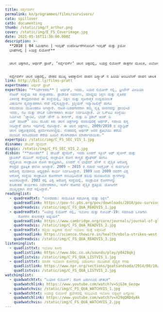 ```yaml
---
title: ಸರ್ವೈವರ್ಸ್‌
permalink: kn/programmes/films/survivors/
cata: spillover
catb: documenting
thumb: /static/img/f_arthur.png
cover: /static/img/E_FS_Coverimage.jpg
date: 2021-05-16T11:30:00.000Z
description: >-
  **2018 | 84 ನಿಮಿಷಗಳು | ಇಂಗ್ಲಿಷ್ ಉಪಶೀರ್ಷಿಕೆಗಳೊಂದಿಗೆ ಇಂಗ್ಲಿಷ್‌ ಮತ್ತು ಕ್ರಿಯೋ
  ಭಾಷೆಗಳಲ್ಲಿ | ಸಿಯರ್ರ ಲಿಯೋನ್**


  ಚಲನ ಚಿತ್ರಗಾರ, ಆರ್ಥರ್‌ ಪ್ರಾಟ್‌, ʼಸರ್ವೈವರ್ಸ್‌ʼ ಚಲನ ಚಿತ್ರದಲ್ಲಿ, ಸಿಯರ್ರ ಲಿಯೋನ್ ಪಾತ್ರಗಳ ಮೂಲಕ, ಎಬೋಲ ರೋಗ ಮಹಾಮಾರಿಯ ಸಂಕಷ್ಟದ ಕಾಲದ, ತಮ್ಮ ದೇಶದ ಚಿತ್ರಣವನ್ನು ಪ್ರಸ್ತುತ ಪಡಿಸಿದ್ದಾರೆ. ರೋಗ ಸಾಂಕ್ರಾಮಿಕದ ಜಠಿಲತೆ, ಆ ಸಮಯದಲ್ಲಿ, ಅಲ್ಲಿ ಇದ್ದಂತಹ ಸಾಮಾಜಿಕ ರಾಜಕೀಯ ಪರಿಸ್ಥಿತಿ, ಎಲ್ಲವನ್ನೂ ತೆರೆಯ ಮೇಲೆ ತಂದಿದ್ದಾರೆ. ಆಧುನಿಕ ಶತಮಾನದ ಅತಿ ಗಂಭೀರವಾದ ಸಾರ್ವಜನಿಕ ರೋಗ ಮಹಾಮಾರಿ ಎಂದೇ ಹೆಸರಾಗಿರುವ ಎಬೋಲ ಸಾಂಕ್ರಾಮಿಕ ಸಂಕಷ್ಟದಲ್ಲಿ, ಸಿಯರ್ರ ಲಿಯೋನ್ ನ ಇಬ್ಬರು ಆರೋಗ್ಯ ಕಾರ್ಯಕರ್ತರ ಸುತ್ತಲಿನ ಘಟನಾವಳಿಯ ಬಗೆಗೆ, ಚಲನಚಿತ್ರದಲ್ಲಿ ಗಮನ ಸೆಳೆಯಲಾಗಿದೆ.   


  ಸರ್ವೈವರ್ಸ್‌ ಚಲನ ಚಿತ್ರದಲ್ಲಿ, ದೇಶದ ಮುಖ್ಯ ಆಪತ್ಕಾಲೀನ ವಾಹನ ಡಿಸ್ಪ್ಯಾಚ್‌ ನ ಹಿರಿಯ ಆಂಬುಲೆಂಸ್‌ ವಾಹನ ಚಾಲಕ ʼಮೊಹಮದ್‌ ಬಂಗುರʼ ಮತ್ತು ಆಪತ್ಕಾಲೀನ ಎಬೋಲ ಚಿಕಿತ್ಸಾ ಕೇಂದ್ರದಲ್ಲಿ ದಾದಿಯಾಗಿ ರೋಗಿಗಳ ಆರೈಕೆಯ ಕೆಲಸ ನಿರ್ವಹಿಸುತ್ತಿರುವ ʼಮಾರ್ಗರೇಟ್‌ ಕಬ್ಬಾ ಸೆಸೇʼ ಅವರ ವೀರ ಗಾಥೆ ಇದಾಗಿದೆ.
link: http://bit.ly/films-pratt
expertname: ಆರ್ಥರ್‌ ಪ್ರಾಟ್‌
expertbio: "**ನಿರ್ದೇಶಕರು** | ಆರ್ಥರ್‌, ಇವರು, ಸಿಯರ ಲಿಯೋನ್ ನಲ್ಲಿ, ಫ್ರೀಟೌನ್‌ ಮೀಡಿಯಾ
  ಸೆಂಟರ್‌ ಸಂಸ್ಥೆಯ ಸಹ ಸಂಸ್ಥಾಪಕರು. ಪ್ರಾದೇಶಿಕ ನಿರ್ಮಾಣ, ಮಾಧ್ಯಮ ಶಿಕ್ಷಣ ಮತ್ತು ವೃತಿಪರ
  ವಿಕಸನಕ್ಕೆ ಕೇಂದ್ರವಾಗಿರುವ ಈ ಸಂಸ್ಥೆಯಲ್ಲಿ, ಶಿಕ್ಷಣ ಮತ್ತು ಸೃಜನಾತ್ಮಕ ಉದ್ಯಮಶೀಲತೆ
  ವಿಷಯಗಳ ವ್ಯವಸ್ಥಾಪಕರಾಗಿ ಸೇವೆ ಸಲ್ಲಿಸುತ್ತಿದ್ದಾರೆ. ಕ್ರಿಶ್ಚಿಯನ್‌ ಇವ್ಯಾಂಜಲಿಸ್ಟ್‌ ಹಾಗೂ
  ಸಮುದಾಯ ಮುಖಂಡರೂ ಆಗಿದ್ದಾರೆ. ನಾಟಕ-ಬರಹಗಾರರಾಗಿ ತಮ್ಮ ವೃತ್ತಿ ಜೀವನವನ್ನು ಪ್ರಾಂಭಿಸಿದ
  ಇವರು, ನಟ ಮತ್ತು ವೇದಿಕೆ ನಿರ್ದೇಶಕರಾಗಿ ಕಾರ್ಯ ನಿರ್ವಹಿಸಿದ್ದಾರೆ. ವೀ ಓನ್‌ಟಿವಿ ಸಂಸ್ಥೆಯು
  ನಿರ್ಮಿಸಿದ ʼಚ್ಯಾರಿಟಿ, ಬೆಂಡ್‌ ಡೌನ್‌ ದಿ ಕಾರ್ನರ್‌, ಮತ್ತು ದಿ ಕ್ರಿಪಲ್‌ ಆಂಡ್‌ ದಿ
  ವಿಚ್‌ ಹಂಟರ್‌ʼ ಎಂಬ ಮೂರು ಕಿರು ಚಲನ ಚಿತ್ರಗಳನ್ನು ರಚಿಸುವುದಕ್ಕೆ ಆರ್ಥರ್, ಸಹಾಯ ಹಸ್ತ
  ನೀಡಿದ್ದಾರೆ ಹಾಗೂ ಇವುಗಳಲ್ಲಿ ನಟಿಸಿದ್ದಾರೆ. ಈ ಚಲನ ಚಿತ್ರಗಳು, 2009/2010 ರ ಮ್ಯಾಡ್ರಿಡ್‌
  ಚಲನ ಚಿತ್ರೋತ್ಸವದಲ್ಲಿ ಪ್ರದರ್ಶಿಸಲಾಗಿದ್ದವು. ನಂತರದಲ್ಲಿ ಆರ್ಥರ್‌ ಅವರ ಪ್ರತಿಭೆಯು ತೆರೆಯ
  ಮುಂದಿನ ಕಲಾವಿದರಿಂದ ತೆರೆಯ ಹಿಂದಿನ ಕೆಲಸಗಾರರಾಗಿ ಮಾರ್ಪಾಟಾಯಿತು."
expertpic: /static/img/C_FS_SEC_VIS_1.jpg
disname: ಡೇವಿಡ್‌ ಹ್ಯೇಮನ್‌
dispic: /static/img/C_FS_SEC_VIS_2.jpg
disbio: "**ಪರಿಣತರ** | ಡೇವಿಡ್‌ ಹ್ಯೇಮನ್‌, ಇವರು ಲಂಡನ್‌ ಸ್ಕೂಲ್‌ ಆಫ್‌ ಹೈಜೀನ್‌ ಮತ್ತು
  ಟ್ರಾಪಿಕಲ್‌ ಮೆಡಿಸಿನ್‌ ಸಂಸ್ಥೆಯಲ್ಲಿ ಸಾಂಕ್ರಾಮಿಕ ರೋಗ ಶಾಸ್ತ್ರದ ಪ್ರೊಫೆಸರ್‌ ಹಾಗೂ
  ವೈದ್ಯಕೀಯ ಸಾಂಕ್ರಾಮಿಕ ರೋಗ ಶಾಸ್ತ್ರಜ್ಞರಾಗಿ, ಲಂಡನ್‌ ನ ಛಾಥಮ್‌ ಹೌಸ್‌ ನ ವೈಶ್ವಿಕ ಆರೋಗ್ಯ
  ಕೇಂದ್ರದ ಪ್ರತಿಷ್ಠಿತ ಫೆಲೋ ಆಗಿದ್ದಾರೆ. 2009 – 2015 ರ ನಡುವೆ ಇಂಗ್ಲೈಂಡ್‌ ನ ಸಾರ್ವಜನಿಕ
  ಆರೋಗ್ಯ ಮಂಡಳಿಯ ಅಧ್ಯಕ್ಷರಾಗಿ ಕಾರ್ಯ ನಿರ್ವಹಿಸಿದ್ದಾರೆ. 1989 ರಿಂದ 2009 ರವರೆಗೆ ವಿಶ್ವ
  ಆರೋಗ್ಯ ಸಂಸ್ಥೆಯ ಸಾಂಕ್ರಾಮಿಕ ರೋಗಗಳಿಗೆ ಸಂಬಂಧಿಸಿದಂತೆ ಹಲವು ಮಂಚೂಣಿಯ ಸ್ಥಾನಗಳನ್ನು
  ಅಲಂಕರಿಸಿದ್ದಾರೆ. 2003 ರಲ್ಲಿ ವಿಶ್ವ ಆರೋಗ್ಯ ಸಂಸ್ಥೆಯಲ್ಲಿ, ಸಾಂಕ್ರಾಮಿಕ ರೋಗಗಳನ್ನು
  ಕುರಿತಂತಹ ಕಾರ್ಯಕಾರಿ ನಿರ್ದೇಶಕರಾಗಿ, ಸಾರ್ಸ್‌ ರೋಗದ ವೈಶ್ವಿಕ ಪ್ರತಿಕ್ರಿಯೆ ಯೋಜನೆಗೆ
  ಮುಖ್ಯಸ್ಥರಾಗಿ ಸೇವೆ ಸಲ್ಲಿಸಿದ್ದಾರೆ."
readinglist:
  - quadreadtxt: "ಉಳಿದವರು: ಸಾಮೂಹಿಕ ಸಹಭಾಗಿತ್ವ ಮತ್ತು ಶಿಕ್ಷಣ"
    quadreadlink: https://pov-tc.pbs.org/pov/downloads/2018/pov-survivors-discussion-guide.pdf
    quadreadvis: /static/img/C_FS_QUA_READVIS_1.jpg
  - quadreadtxt: "ಸಿಯಾರ್ರ ಲಿಯೋನ್‌ ನಲ್ಲಿ, ಇಬೋಲ ಮತ್ತು ಕೋವಿಡ್-19‌: ಸಮಾಜದ ಒಳಿತಿಗಾಗಿ
      ರೋಗಗಳ ತುಲನಾತ್ಮಕ ಅಧ್ಯಯನ"
    quadreadlink: https://www.cambridge.org/core/journals/journal-of-global-history/article/ebola-and-covid19-in-sierra-leone-comparative-lessons-of-epidemics-for-society/5672DE34C06149CDC142A38C2294EA6E
    quadreadvis: /static/img/C_FS_QUA_READVIS_2.jpg
  - quadreadtxt: ಪಶ್ಚಿಮ ಆಫ್ರಿಕಾದ ಮೇಲೆ ಇಬೋಲ ಮತ್ತೆ ಅಪ್ಪಳಿಸಿದೆ
    quadreadlink: https://science.thewire.in/health/ebola-strikes-west-africa-again-key-questions/
    quadreadvis: /static/img/C_FS_QUA_READVIS_3.jpg
listeninglist:
  - quadlisttxt: ಇಬೋಲ ಕೂಗು
    quadlistlink: https://www.bbc.co.uk/sounds/play/p0428qkj
    quadlistvis: /static/img/C_FS_QUA_LISTVIS_1.jpg
  - quadlisttxt: ಮಾರಕ ಇಬೋಲಾ ರೋಗವನ್ನು ಎದುರಿಸಲು ಮುಡಿಪಾದ ವೈದ್ಯರ ನೆನಪು
    quadlistlink: https://www.npr.org/sections/goatsandsoda/2014/08/10/339372354/doctor-remembered-for-dedication-to-fighting-deadly-ebola
    quadlistvis: /static/img/C_FS_QUA_LISTVIS_2.jpg
watchinglist:
  - quadwatchtxt: "ಸಿಯಾರ ಲಿಯೋನ್‌: ರೋಗ ಪಿಡುಗಿನಿಂದ ಚೇತರಿಕೆ"
    quadwatchlink: https://www.youtube.com/watch?v=SjG3m_Gezqw
    quadwatchvis: /static/img/C_FS_QUA_WATCHVIS_1.jpg
  - quadwatchtxt: ಸಿಯಾರ್ರ ಲಿಯೋನ್‌ ಪ್ರದೇಶದಲ್ಲಿ ಸಂಭವಿಸಿದ ಇಬೋಲ ಬಿಕ್ಕಟ್ಟಿನ ಹಿನ್ನೋಟ
    quadwatchlink: https://www.youtube.com/watch?v=X29qQRDdyAk
    quadwatchvis: /static/img/C_FS_QUA_WATCHVIS_2.jpg
---
```

